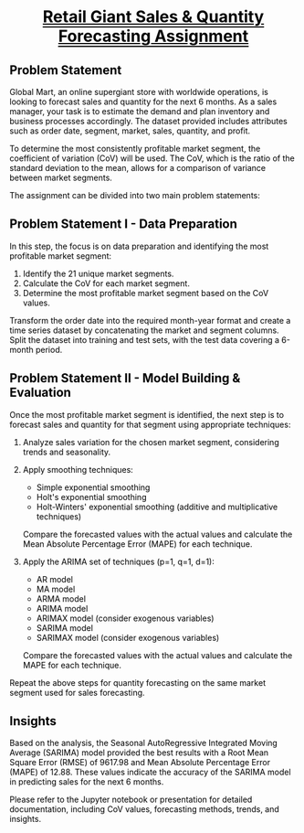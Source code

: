 # <font color=black> <div align="center"><u style="border-bottom: 2px solid" >Retail Giant Sales & Quantity Forecasting Assignment</u>

## Problem Statement

Global Mart, an online supergiant store with worldwide operations, is looking to forecast sales and quantity for the next 6 months. As a sales manager, your task is to estimate the demand and plan inventory and business processes accordingly. The dataset provided includes attributes such as order date, segment, market, sales, quantity, and profit.

To determine the most consistently profitable market segment, the coefficient of variation (CoV) will be used. The CoV, which is the ratio of the standard deviation to the mean, allows for a comparison of variance between market segments.

The assignment can be divided into two main problem statements:

## Problem Statement I - Data Preparation

In this step, the focus is on data preparation and identifying the most profitable market segment:

1. Identify the 21 unique market segments.
2. Calculate the CoV for each market segment.
3. Determine the most profitable market segment based on the CoV values.

Transform the order date into the required month-year format and create a time series dataset by concatenating the market and segment columns. Split the dataset into training and test sets, with the test data covering a 6-month period.

## Problem Statement II - Model Building & Evaluation

Once the most profitable market segment is identified, the next step is to forecast sales and quantity for that segment using appropriate techniques:

1. Analyze sales variation for the chosen market segment, considering trends and seasonality.
2. Apply smoothing techniques:
   - Simple exponential smoothing
   - Holt's exponential smoothing
   - Holt-Winters' exponential smoothing (additive and multiplicative techniques)

   Compare the forecasted values with the actual values and calculate the Mean Absolute Percentage Error (MAPE) for each technique.

3. Apply the ARIMA set of techniques (p=1, q=1, d=1):
   - AR model
   - MA model
   - ARMA model
   - ARIMA model
   - ARIMAX model (consider exogenous variables)
   - SARIMA model
   - SARIMAX model (consider exogenous variables)

   Compare the forecasted values with the actual values and calculate the MAPE for each technique.

Repeat the above steps for quantity forecasting on the same market segment used for sales forecasting.

## Insights

Based on the analysis, the Seasonal AutoRegressive Integrated Moving Average (SARIMA) model provided the best results with a Root Mean Square Error (RMSE) of 9617.98 and Mean Absolute Percentage Error (MAPE) of 12.88. These values indicate the accuracy of the SARIMA model in predicting sales for the next 6 months.

Please refer to the Jupyter notebook or presentation for detailed documentation, including CoV values, forecasting methods, trends, and insights.

